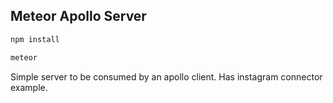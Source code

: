 ## Meteor Apollo Server

```js
npm install

meteor
```

Simple server to be consumed by an apollo client. Has instagram connector
example.
